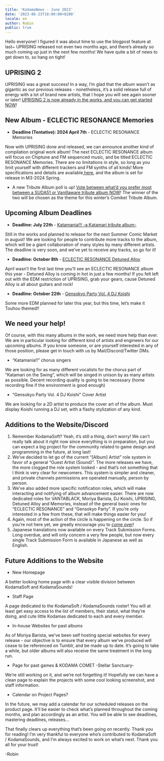 ```yaml
---
title: 'KodamaNews - June 2023'
date: '2023-06-23T18:00:00+0200'
locale: en
author: Robin
public: true
---
```


Hello everyone! I figured it was about time to use the blogpost feature at last~ UPRISING released not even two months ago, and there’s already so much coming up just in the next few months! We have quite a bit of news to get down to, so hang on tight!

## **UPRISING 2**

UPRISING was a great success! In a way, I’m glad that the album wasn’t as gigantic as our previous releases - nonetheless, it’s a solid release full of energy with a lot of brand new artists, that I hope you will see again sooner or later! [UPRISING 2 is now already in the works, and you can get started NOW](/projects/eclectic-resonance-uprising)!

## **New Album - ECLECTIC RESONANCE Memories**

- **Deadline (Tentative): 2024 April 7th** - ECLECTIC RESONANCE Memories

Now with UPRISING done and released, we can announce another kind of compilation original work album! The next ECLECTIC RESONANCE album will focus on Chiptune and FM sequenced music, and be titled ECLECTIC RESONANCE Memories. There are no limitations in style, so long as you limit yourself with different trackers and FM synths of all kinds! More specifications and details are available[ here](https://www.notion.so/KodamaNews-June-2023-bc7ebb2a96fc4b479bd37f9076808f32?pvs=21), and the album is set for release in M3-2024 Spring.

- A new Tribute Album poll is up! [Vote between what’d you prefer most between a SUDA51 or Vanillaware tribute album NOW](https://twitter.com/KodamaSoft/status/1665453468453163010)! The winner of the two will be chosen as the theme for this winter’s Comiket Tribute Album.

## **Upcoming Album Deadlines**

-   **Deadline: July 22th** - [Katamania!!! -a Katamari tribute album-](/projects/katamania)

Still in the works and planned to release for the next Summer Comic Market in august! We are looking for people to contribute more tracks to the album, which will be a giant collaboration of many styles by many different artists. The deadline is very soon, and we’ve yet to receive any tracks, so go for it!

-   **Deadline: October 8th** - [ECLECTIC RESONANCE Detuned Alloy](/projects/eclectic-resonance-detuned-alloy)

April wasn’t the first last time you’ll see an ECLECTIC RESONANCE album this year - Detuned Alloy is coming in hot in just a few months! If you felt left out with the EDM restriction of UPRISING, grab your gears, cause Detuned Alloy is all about guitars and rock!

-   **Deadline: October 22th** - [Gensokyo Party Vol. 4 DJ Koishi](/projects/dj-koishi)

Some more EDM planned for later this year, but this time, let’s make it Touhou themed!!

## **We need your help!**

Of course, with this many albums in the work, we need more help than ever. We are in particular looking for different kind of artists and engineers for our upcoming albums. If you know someone, or are yourself interested in any of those position, please get in touch with us by Mail/Discord/Twitter DMs.

-   “Katamania!!” chorus singers

We are looking for as many different vocalists for the chorus part of “Katamari on the Swing”, which will be singed in unison by as many artists as possible. Decent recording quality is going to be necessary (home recording fine if the environment is good enough)

-   “Gensokyo Party Vol. 4 DJ Koishi” Cover Artist

We are looking for a 2D artist to produce the cover art of the album. Must display Koishi running a DJ set, with a flashy stylization of any kind.

## **Additions to the Website/Discord**

1. Remember KodamaSoft? Yeah, it’s still a thing, don’t worry! We can’t really talk about it right now since everything is in preparation, but you can expect a big project for the community related to game design and programming in the future, at long last!
2. We’ve decided to let go of the current “[Album] Artist” role system in favor of a general “Guest Artist (Sound)”. The more releases we have, the more clogged the role system looked - and that’s not something that I think is very clear for newcomers. This system is simpler and cleaner, and private channels permissions are operated manually, person by person.
3. We’ve also added more specific notification roles, which will make interacting and notifying of album advancement easier. There are now dedicated roles for VANTABLACK, Moriya Barista, DJ Koishi, UPRISING, Detuned Alloy and Memories, instead of the general basic ones for “ECLECTIC RESONANCE” and “Gensokyo Party”. If you’re only interested in a few from these, that will make things easier for you!
4. Again, most of the action of the circle is happening on the circle. So if you’re not here yet, we greatly encourage you to [come over](/discord)!
5. Japanese translations now available on every Track Submission Forms. Long overdue, and will only concern a very few people, but now every single Track Submission Form is available in Japanese as well as English.

## **Future Additions to the Website**

- New Homepage

A better looking home page with a clear visible division between KodamaSoft and KodamaSounds!

- Staff Page

A page dedicated to the KodamaSoft / KodamaSounds roster! You will at least get easy access to the list of members, their statut, what they’re doing, and cute little Kodamas dedicated to each and every member.

- In-house Websites for past albums

As of Moriya Barista, we’ve been self hosting special websites for every release - our objective is to ensure that every album we’ve produced will cease to be referenced on Tumblr, and be made up to date. It’s going to take a while, but older albums will also receive the same treatment in the long run.

- Page for past games & KODAMA COMET -Stellar Sanctuary-

We’re still working on it, and we’re not forgetting it! Hopefully we can have a clean page to explain the projects with some cool looking screenshot, and staff information.

- Calendar on Project Pages?

In the future, we may add a calendar for our scheduled releases on the product page. It’ll be easier to check what’s planned throughout the coming months, and plan accordingly as an artist. You will be able to see deadlines, mastering deadlines, releases…

That finally clears up everything that’s been going on recently. Thank you for reading! I’m very thankful to everyone who’s contributed to KodamaSoft / KodamaSounds, and I’m always excited to work on what’s next. Thank you all for your trust!

-Robin
